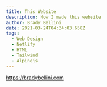 ```yaml
---
title: This Website
description: How I made this website
author: Brady Bellini
date: 2021-03-24T04:34:03.658Z
tags:
  - Web Design
  - Netlify
  - HTML
  - Tailwind
  - Alpinejs
---
```

https://bradybellini.com